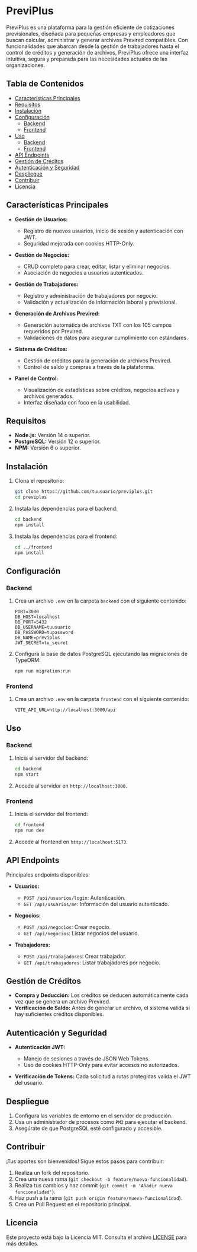 # PreviPlus

PreviPlus es una plataforma para la gestión eficiente de cotizaciones previsionales, diseñada para pequeñas empresas y empleadores que buscan calcular, administrar y generar archivos Previred compatibles. Con funcionalidades que abarcan desde la gestión de trabajadores hasta el control de créditos y generación de archivos, PreviPlus ofrece una interfaz intuitiva, segura y preparada para las necesidades actuales de las organizaciones.

## Tabla de Contenidos

- [Características Principales](#características-principales)
- [Requisitos](#requisitos)
- [Instalación](#instalación)
- [Configuración](#configuración)
  - [Backend](#backend)
  - [Frontend](#frontend)
- [Uso](#uso)
  - [Backend](#backend-1)
  - [Frontend](#frontend-1)
- [API Endpoints](#api-endpoints)
- [Gestión de Créditos](#gestión-de-créditos)
- [Autenticación y Seguridad](#autenticación-y-seguridad)
- [Despliegue](#despliegue)
- [Contribuir](#contribuir)
- [Licencia](#licencia)

## Características Principales

- **Gestión de Usuarios:**
  - Registro de nuevos usuarios, inicio de sesión y autenticación con JWT.
  - Seguridad mejorada con cookies HTTP-Only.

- **Gestión de Negocios:**
  - CRUD completo para crear, editar, listar y eliminar negocios.
  - Asociación de negocios a usuarios autenticados.

- **Gestión de Trabajadores:**
  - Registro y administración de trabajadores por negocio.
  - Validación y actualización de información laboral y previsional.

- **Generación de Archivos Previred:**
  - Generación automática de archivos TXT con los 105 campos requeridos por Previred.
  - Validaciones de datos para asegurar cumplimiento con estándares.

- **Sistema de Créditos:**
  - Gestión de créditos para la generación de archivos Previred.
  - Control de saldo y compras a través de la plataforma.

- **Panel de Control:**
  - Visualización de estadísticas sobre créditos, negocios activos y archivos generados.
  - Interfaz diseñada con foco en la usabilidad.

## Requisitos

- **Node.js:** Versión 14 o superior.
- **PostgreSQL:** Versión 12 o superior.
- **NPM:** Versión 6 o superior.

## Instalación

1. Clona el repositorio:
   ```bash
   git clone https://github.com/tuusuario/previplus.git
   cd previplus
   ```

2. Instala las dependencias para el backend:
   ```bash
   cd backend
   npm install
   ```

3. Instala las dependencias para el frontend:
   ```bash
   cd ../frontend
   npm install
   ```

## Configuración

### Backend

1. Crea un archivo `.env` en la carpeta `backend` con el siguiente contenido:
   ```env
   PORT=3000
   DB_HOST=localhost
   DB_PORT=5432
   DB_USERNAME=tuusuario
   DB_PASSWORD=tupassword
   DB_NAME=previplus
   JWT_SECRET=tu_secret
   ```

2. Configura la base de datos PostgreSQL ejecutando las migraciones de TypeORM:
   ```bash
   npm run migration:run
   ```

### Frontend

1. Crea un archivo `.env` en la carpeta `frontend` con el siguiente contenido:
   ```env
   VITE_API_URL=http://localhost:3000/api
   ```

## Uso

### Backend

1. Inicia el servidor del backend:
   ```bash
   cd backend
   npm start
   ```
2. Accede al servidor en `http://localhost:3000`.

### Frontend

1. Inicia el servidor del frontend:
   ```bash
   cd frontend
   npm run dev
   ```
2. Accede al frontend en `http://localhost:5173`.

## API Endpoints

Principales endpoints disponibles:

- **Usuarios:**
  - `POST /api/usuarios/login`: Autenticación.
  - `GET /api/usuarios/me`: Información del usuario autenticado.

- **Negocios:**
  - `POST /api/negocios`: Crear negocio.
  - `GET /api/negocios`: Listar negocios del usuario.

- **Trabajadores:**
  - `POST /api/trabajadores`: Crear trabajador.
  - `GET /api/trabajadores`: Listar trabajadores por negocio.

## Gestión de Créditos

- **Compra y Deducción:** Los créditos se deducen automáticamente cada vez que se genera un archivo Previred.
- **Verificación de Saldo:** Antes de generar un archivo, el sistema valida si hay suficientes créditos disponibles.

## Autenticación y Seguridad

- **Autenticación JWT:**
  - Manejo de sesiones a través de JSON Web Tokens.
  - Uso de cookies HTTP-Only para evitar accesos no autorizados.

- **Verificación de Tokens:** Cada solicitud a rutas protegidas valida el JWT del usuario.

## Despliegue

1. Configura las variables de entorno en el servidor de producción.
2. Usa un administrador de procesos como `PM2` para ejecutar el backend.
3. Asegúrate de que PostgreSQL esté configurado y accesible.

## Contribuir

¡Tus aportes son bienvenidos! Sigue estos pasos para contribuir:

1. Realiza un fork del repositorio.
2. Crea una nueva rama (`git checkout -b feature/nueva-funcionalidad`).
3. Realiza tus cambios y haz commit (`git commit -m 'Añadir nueva funcionalidad'`).
4. Haz push a la rama (`git push origin feature/nueva-funcionalidad`).
5. Crea un Pull Request en el repositorio principal.

## Licencia

Este proyecto está bajo la Licencia MIT. Consulta el archivo [LICENSE](LICENSE) para más detalles.